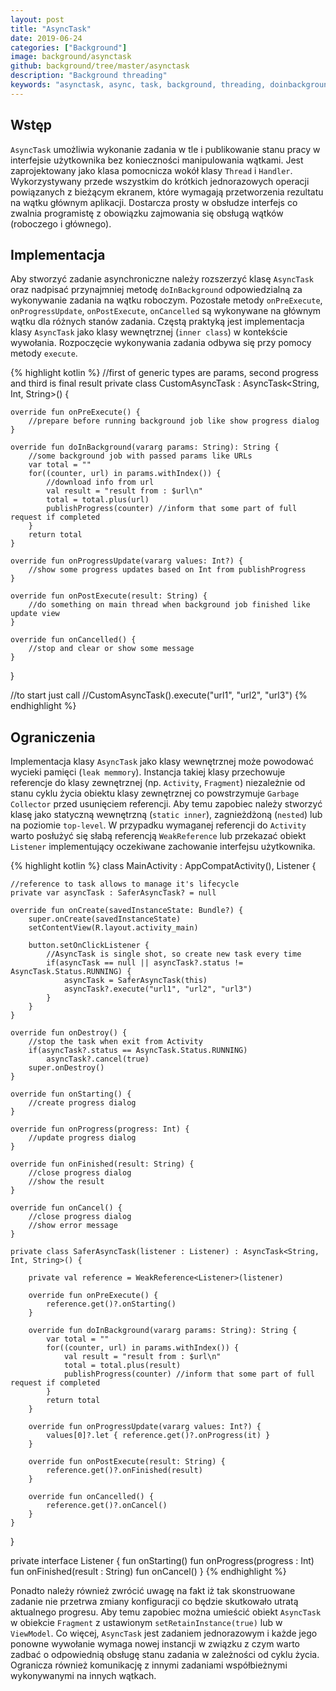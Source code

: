 ```yaml
---
layout: post
title: "AsyncTask"
date: 2019-06-24
categories: ["Background"]
image: background/asynctask
github: background/tree/master/asynctask
description: "Background threading"
keywords: "asynctask, async, task, background, threading, doinbackground, onpreexecute, onprogressupdate, onpostexecuted, execute, weakreference, android, programowanie, programming"
---
```


## Wstęp
`AsyncTask` umożliwia wykonanie zadania w tle i publikowanie stanu pracy w interfejsie użytkownika bez konieczności manipulowania wątkami. Jest zaprojektowany jako klasa pomocnicza wokół klasy `Thread` i `Handler`. Wykorzystywany przede wszystkim do krótkich jednorazowych operacji powiązanych z bieżącym ekranem, które wymagają przetworzenia rezultatu na wątku głównym aplikacji. Dostarcza prosty w obsłudze interfejs co zwalnia programistę z obowiązku zajmowania się obsługą wątków (roboczego i głównego).

## Implementacja
Aby stworzyć zadanie asynchroniczne należy rozszerzyć klasę `AsyncTask` oraz nadpisać przynajmniej metodę `doInBackground` odpowiedzialną za wykonywanie zadania na wątku roboczym. Pozostałe metody `onPreExecute`, `onProgressUpdate`, `onPostExecute`, `onCancelled` są wykonywane na głównym wątku dla różnych stanów zadania. Częstą praktyką jest implementacja klasy `AsyncTask` jako klasy wewnętrznej (`inner class`) w kontekście wywołania. Rozpoczęcie wykonywania zadania odbywa się przy pomocy metody `execute`.

{% highlight kotlin %}
//first of generic types are params, second progress and third is final result
private class CustomAsyncTask : AsyncTask<String, Int, String>() {

    override fun onPreExecute() {
        //prepare before running background job like show progress dialog
    }

    override fun doInBackground(vararg params: String): String {
        //some background job with passed params like URLs
        var total = ""
        for((counter, url) in params.withIndex()) {
            //download info from url
            val result = "result from : $url\n"
            total = total.plus(url)
            publishProgress(counter) //inform that some part of full request if completed
        }
        return total
    }

    override fun onProgressUpdate(vararg values: Int?) {
        //show some progress updates based on Int from publishProgress
    }

    override fun onPostExecute(result: String) {
        //do something on main thread when background job finished like update view
    }

    override fun onCancelled() {
        //stop and clear or show some message
    }
}

//to start just call
//CustomAsyncTask().execute("url1", "url2", "url3")
{% endhighlight %}

## Ograniczenia
Implementacja klasy `AsyncTask` jako klasy wewnętrznej może powodować wycieki pamięci (`leak memmory`). Instancja takiej klasy przechowuje referencje do klasy zewnętrznej (np. `Activity`, `Fragment`) niezależnie od stanu cyklu życia obiektu klasy zewnętrznej co powstrzymuje `Garbage Collector` przed usunięciem referencji. Aby temu zapobiec należy stworzyć klasę jako statyczną wewnętrzną (`static inner`), zagnieżdżoną (`nested`) lub na poziomie `top-level`. W przypadku wymaganej referencji do `Activity` warto posłużyć się słabą referencją `WeakReference` lub przekazać obiekt `Listener` implementujący oczekiwane zachowanie interfejsu użytkownika.

{% highlight kotlin %}
class MainActivity : AppCompatActivity(), Listener {
    
    //reference to task allows to manage it's lifecycle
    private var asyncTask : SaferAsyncTask? = null

    override fun onCreate(savedInstanceState: Bundle?) {
        super.onCreate(savedInstanceState)
        setContentView(R.layout.activity_main)
		
        button.setOnClickListener {
            //AsyncTask is single shot, so create new task every time
            if(asyncTask == null || asyncTask?.status != AsyncTask.Status.RUNNING) {
                asyncTask = SaferAsyncTask(this)
                asyncTask?.execute("url1", "url2", "url3")
            }
        }
    }

    override fun onDestroy() {
        //stop the task when exit from Activity
        if(asyncTask?.status == AsyncTask.Status.RUNNING)
            asyncTask?.cancel(true)
        super.onDestroy()
    }

    override fun onStarting() {
        //create progress dialog
    }

    override fun onProgress(progress: Int) {
        //update progress dialog
    }

    override fun onFinished(result: String) {
        //close progress dialog
        //show the result
    }

    override fun onCancel() {
        //close progress dialog
        //show error message
    }

    private class SaferAsyncTask(listener : Listener) : AsyncTask<String, Int, String>() {

        private val reference = WeakReference<Listener>(listener)

        override fun onPreExecute() {
            reference.get()?.onStarting()
        }

        override fun doInBackground(vararg params: String): String {
            var total = ""
            for((counter, url) in params.withIndex()) {
                val result = "result from : $url\n"
                total = total.plus(result)
                publishProgress(counter) //inform that some part of full request if completed
            }
            return total
        }

        override fun onProgressUpdate(vararg values: Int?) {
            values[0]?.let { reference.get()?.onProgress(it) }
        }

        override fun onPostExecute(result: String) {
            reference.get()?.onFinished(result)
        }

        override fun onCancelled() {
            reference.get()?.onCancel()
        }
    }
}

private interface Listener {
    fun onStarting()
    fun onProgress(progress : Int)
    fun onFinished(result : String)
    fun onCancel()
}
{% endhighlight %}

Ponadto należy również zwrócić uwagę na fakt iż tak skonstruowane zadanie nie przetrwa zmiany konfiguracji co będzie skutkowało utratą aktualnego progresu. Aby temu zapobiec można umieścić obiekt `AsyncTask` w obiekcie `Fragment` z ustawionym `setRetainInstance(true)` lub w `ViewModel`. Co więcej, `AsyncTask` jest zadaniem jednorazowym i każde jego ponowne wywołanie wymaga nowej instancji w związku z czym warto zadbać o odpowiednią obsługę stanu zadania w zależności od cyklu życia. Ogranicza również komunikację z innymi zadaniami współbieżnymi wykonywanymi na innych wątkach.